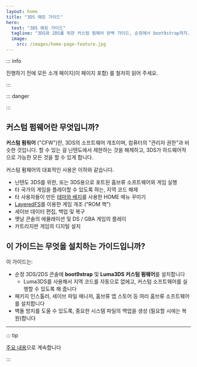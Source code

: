 ```yaml
---
layout: home
title: "3DS 해킹 가이드"
hero:
  text: "3DS 해킹 가이드"
  tagline: "3DS와 2DS를 위한 커스텀 펌웨어 완벽 가이드, 순정에서 boot9strap까지."
  image:
    src: /images/home-page-feature.jpg
---
```


::: info

진행하기 전에 모든 소개 페이지(이 페이지 포함)  를 철저히 읽어 주세요.

:::

::: danger

<!--@include: ./_include/3ds-online.md -->

:::

## 커스텀 펌웨어란 무엇입니까?

**커스텀 펌워어** ("CFW")란, 3DS의 소프트웨어 개조이며, 컴퓨터의 "관리자 권한"과 비슷한 것입니다. 할 수 있는 걸 닌텐도에서 제한하는 것을 해제하고, 3DS가 하드웨어적으로 가능한 모든 것을 할 수 있게 합니다.

커스텀 펌웨어의 대표적인 사용은 이하와 같습니다.

- 닌텐도 3DS를 위한, 또는 3DS용으로 포트된 홈브류 소프트웨어와 게임 실행
- 타 국가의 게임을 플레이할 수 있도록 하는, 지역 코드 해제
- 타 사용자들이 만든 [테마와 배지](https://themeplaza.art)를 사용한 HOME 메뉴 꾸미기
- [LayeredFS](https://github.com/knight-ryu12/godmode9-layeredfs-usage/wiki/Using-Luma3DS'-layeredfs-\(Only-version-8.0-and-higher\))를 이용한 게임 개조 ("ROM 핵")
- 세이브 데이터 편집, 백업 및 복구
- 옛날 콘솔의 에뮬레이션 및 DS / GBA 게임의 플레이
- 카트리지판 게임의 디지털 설치

## 이 가이드는 무엇을 설치하는 가이드입니까?

이 가이드는:

- 순정 3DS/2DS 콘솔에 **boot9strap** 및 **Luma3DS 커스텀 펌웨어**를 설치합니다
  - Luma3DS를 사용해서 지역 코드를 자동으로 없에고, 커스텀 소프트웨어를 실행할 수 있도록 해 줍니다
- 패키지 인스톨러, 세이브 파일 매니저, 홈브류 앱 스토어 등 여러 홈브류 소프트웨어를 설치합니다
- 벽돌 방지를 도울 수 있도록, 중요한 시스템 파일의 백업을 생성 (필요할 시에는 복원)합니다

___

::: tip

[주요 내용](key-information)으로 계속합니다

:::
